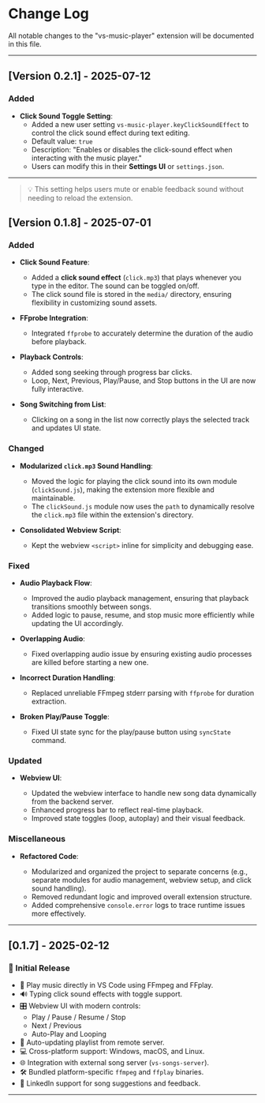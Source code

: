# Change Log

All notable changes to the "vs-music-player" extension will be documented in this file.

---
## [Version 0.2.1] - 2025-07-12

### Added
- **Click Sound Toggle Setting**:
  - Added a new user setting `vs-music-player.keyClickSoundEffect` to control the click sound effect during text editing.
  - Default value: `true`
  - Description: "Enables or disables the click-sound effect when interacting with the music player."
  - Users can modify this in their **Settings UI** or `settings.json`.

---

> 💡 This setting helps users mute or enable feedback sound without needing to reload the extension.

## [Version 0.1.8] - 2025-07-01

### Added

* **Click Sound Feature**:

  * Added a **click sound effect** (`click.mp3`) that plays whenever you type in the editor. The sound can be toggled on/off.
  * The click sound file is stored in the `media/` directory, ensuring flexibility in customizing sound assets.
* **FFprobe Integration**:

  * Integrated `ffprobe` to accurately determine the duration of the audio before playback.
* **Playback Controls**:

  * Added song seeking through progress bar clicks.
  * Loop, Next, Previous, Play/Pause, and Stop buttons in the UI are now fully interactive.
* **Song Switching from List**:

  * Clicking on a song in the list now correctly plays the selected track and updates UI state.

### Changed

* **Modularized `click.mp3` Sound Handling**:

  * Moved the logic for playing the click sound into its own module (`clickSound.js`), making the extension more flexible and maintainable.
  * The `clickSound.js` module now uses the `path` to dynamically resolve the `click.mp3` file within the extension's directory.
* **Consolidated Webview Script**:

  * Kept the webview `<script>` inline for simplicity and debugging ease.

### Fixed

* **Audio Playback Flow**:

  * Improved the audio playback management, ensuring that playback transitions smoothly between songs.
  * Added logic to pause, resume, and stop music more efficiently while updating the UI accordingly.
* **Overlapping Audio**:

  * Fixed overlapping audio issue by ensuring existing audio processes are killed before starting a new one.
* **Incorrect Duration Handling**:

  * Replaced unreliable FFmpeg stderr parsing with `ffprobe` for duration extraction.
* **Broken Play/Pause Toggle**:

  * Fixed UI state sync for the play/pause button using `syncState` command.

### Updated

* **Webview UI**:

  * Updated the webview interface to handle new song data dynamically from the backend server.
  * Enhanced progress bar to reflect real-time playback.
  * Improved state toggles (loop, autoplay) and their visual feedback.

### Miscellaneous

* **Refactored Code**:

  * Modularized and organized the project to separate concerns (e.g., separate modules for audio management, webview setup, and click sound handling).
  * Removed redundant logic and improved overall extension structure.
  * Added comprehensive `console.error` logs to trace runtime issues more effectively.
---
## [0.1.7] - 2025-02-12

### 🎉 Initial Release

- 🎵 Play music directly in VS Code using FFmpeg and FFplay.
- 🔊 Typing click sound effects with toggle support.
- 🎛️ Webview UI with modern controls:
  - Play / Pause / Resume / Stop
  - Next / Previous
  - Auto-Play and Looping
- 🔁 Auto-updating playlist from remote server.
- 💻 Cross-platform support: Windows, macOS, and Linux.
- 🌐 Integration with external song server (`vs-songs-server`).
- 🛠️ Bundled platform-specific `ffmpeg` and `ffplay` binaries.
- 📨 LinkedIn support for song suggestions and feedback.

---
